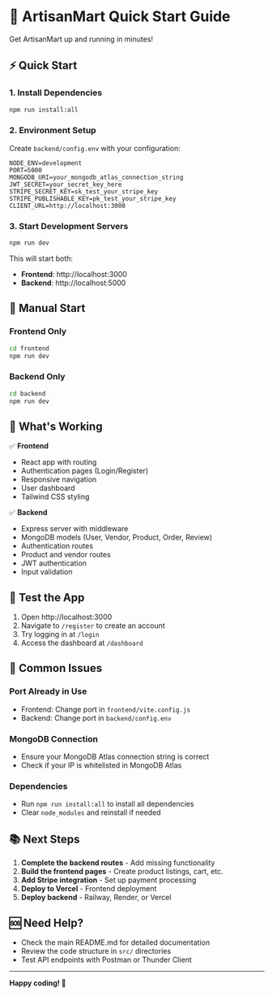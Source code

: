 # 🚀 ArtisanMart Quick Start Guide

Get ArtisanMart up and running in minutes!

## ⚡ Quick Start

### 1. Install Dependencies
```bash
npm run install:all
```

### 2. Environment Setup
Create `backend/config.env` with your configuration:
```env
NODE_ENV=development
PORT=5000
MONGODB_URI=your_mongodb_atlas_connection_string
JWT_SECRET=your_secret_key_here
STRIPE_SECRET_KEY=sk_test_your_stripe_key
STRIPE_PUBLISHABLE_KEY=pk_test_your_stripe_key
CLIENT_URL=http://localhost:3000
```

### 3. Start Development Servers
```bash
npm run dev
```

This will start both:
- **Frontend**: http://localhost:3000
- **Backend**: http://localhost:5000

## 🔧 Manual Start

### Frontend Only
```bash
cd frontend
npm run dev
```

### Backend Only
```bash
cd backend
npm run dev
```

## 📱 What's Working

✅ **Frontend**
- React app with routing
- Authentication pages (Login/Register)
- Responsive navigation
- User dashboard
- Tailwind CSS styling

✅ **Backend**
- Express server with middleware
- MongoDB models (User, Vendor, Product, Order, Review)
- Authentication routes
- Product and vendor routes
- JWT authentication
- Input validation

## 🧪 Test the App

1. Open http://localhost:3000
2. Navigate to `/register` to create an account
3. Try logging in at `/login`
4. Access the dashboard at `/dashboard`

## 🚨 Common Issues

### Port Already in Use
- Frontend: Change port in `frontend/vite.config.js`
- Backend: Change port in `backend/config.env`

### MongoDB Connection
- Ensure your MongoDB Atlas connection string is correct
- Check if your IP is whitelisted in MongoDB Atlas

### Dependencies
- Run `npm run install:all` to install all dependencies
- Clear `node_modules` and reinstall if needed

## 📚 Next Steps

1. **Complete the backend routes** - Add missing functionality
2. **Build the frontend pages** - Create product listings, cart, etc.
3. **Add Stripe integration** - Set up payment processing
4. **Deploy to Vercel** - Frontend deployment
5. **Deploy backend** - Railway, Render, or Vercel

## 🆘 Need Help?

- Check the main README.md for detailed documentation
- Review the code structure in `src/` directories
- Test API endpoints with Postman or Thunder Client

---

**Happy coding! 🎉**
